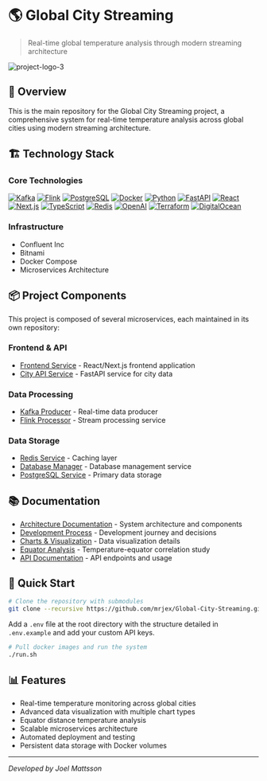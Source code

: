 # 🌎 Global City Streaming

> Real-time global temperature analysis through modern streaming architecture

![project-logo-3](docs/readme-pictures/global/global-feature-logo-3.png)

## 🎯 Overview
This is the main repository for the Global City Streaming project, a comprehensive system for real-time temperature analysis across global cities using modern streaming architecture.

## 🏗 Technology Stack

### Core Technologies
[![Kafka](https://img.shields.io/badge/Kafka-Streaming-red)](https://kafka.apache.org/)
[![Flink](https://img.shields.io/badge/Flink-Processing-blue)](https://flink.apache.org/)
[![PostgreSQL](https://img.shields.io/badge/PostgreSQL-Database-lightblue)](https://www.postgresql.org/)
[![Docker](https://img.shields.io/badge/Docker-Containerized-2496ED)](https://www.docker.com/)
[![Python](https://img.shields.io/badge/Python-3.8+-green)](https://www.python.org/)
[![FastAPI](https://img.shields.io/badge/FastAPI-Backend-009688)](https://fastapi.tiangolo.com/)
[![React](https://img.shields.io/badge/React-Frontend-61DAFB)](https://reactjs.org/)
[![Next.js](https://img.shields.io/badge/Next.js-Framework-000000)](https://nextjs.org/)
[![TypeScript](https://img.shields.io/badge/TypeScript-Language-3178C6)](https://www.typescriptlang.org/)
[![Redis](https://img.shields.io/badge/Redis-Cache-DC382D)](https://redis.io/)
[![OpenAI](https://img.shields.io/badge/OpenAI-API-412991)](https://openai.com/)
[![Terraform](https://img.shields.io/badge/Terraform-Infrastructure-7B42BC)](https://www.terraform.io/)
[![DigitalOcean](https://img.shields.io/badge/DigitalOcean-Cloud-0080FF)](https://www.digitalocean.com/)

### Infrastructure
- Confluent Inc
- Bitnami
- Docker Compose
- Microservices Architecture

## 📦 Project Components
This project is composed of several microservices, each maintained in its own repository:

### Frontend & API
- [Frontend Service](https://github.com/mrjex/Frontend-Global-City-Streaming) - React/Next.js frontend application
- [City API Service](https://github.com/mrjex/City-API-Global-City-Streaming) - FastAPI service for city data

### Data Processing
- [Kafka Producer](https://github.com/mrjex/Kafka-Producer-Global-City-Streaming) - Real-time data producer
- [Flink Processor](https://github.com/mrjex/Flink-Processor-Global-City-Streaming) - Stream processing service

### Data Storage
- [Redis Service](https://github.com/mrjex/Redis-Global-City-Streaming) - Caching layer
- [Database Manager](https://github.com/mrjex/Database-Manager-Global-City-Streaming) - Database management service
- [PostgreSQL Service](https://github.com/mrjex/Postgres-Global-City-Streaming) - Primary data storage

## 📚 Documentation
- [Architecture Documentation](./docs/README-ARCHITECTURE-V2.md) - System architecture and components
- [Development Process](./docs/README-DEVELOPMENT-PROCESS.md) - Development journey and decisions
- [Charts & Visualization](./docs/README-CHARTS.md) - Data visualization details
- [Equator Analysis](./docs/README-EQUATOR-ANALYSIS.md) - Temperature-equator correlation study
- [API Documentation](./docs/README-API.md) - API endpoints and usage


## 🚀 Quick Start

```bash
# Clone the repository with submodules
git clone --recursive https://github.com/mrjex/Global-City-Streaming.git

```

Add a `.env` file at the root directory with the structure detailed in `.env.example` and add your custom API keys.


```bash
# Pull docker images and run the system
./run.sh

```



## 📊 Features
- Real-time temperature monitoring across global cities
- Advanced data visualization with multiple chart types
- Equator distance temperature analysis
- Scalable microservices architecture
- Automated deployment and testing
- Persistent data storage with Docker volumes


---

*Developed by Joel Mattsson*